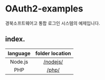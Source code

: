 # OAuth2-examples
경북소프트웨어고 통합 로그인 시스템의 예제입니다.

## index.
| language | folder location     |
|:--------:|:-------------------:|
| Node.js  | [/nodejs/](nodejs/) |
| PHP      | [/php/](php/)       |
